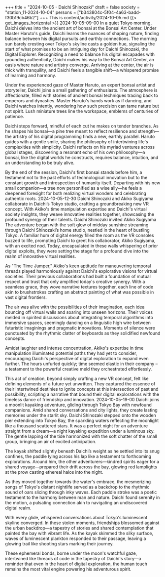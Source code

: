 +++
title = "2024-10-05 - Daichi Shinozaki"
draft = false
society = "station_11-2024-10-04"
persons = ["b343804c-5f04-4a63-badd-f30b19cb46b2"]
+++
This is content/activity/2024-10-05.md
{{< get_images_horizontal >}}
2024-10-05-09-00
In a quiet Tokyo morning, Daichi delves into the ancient art of bonsai at the Bonsai Art Center. Under Master Haruto's guide, Daichi learns the nuances of shaping nature, finding balance between his digital pursuits and earthly connections.
The morning sun barely cresting over Tokyo's skyline casts a golden hue, signaling the start of what promises to be an intriguing day for Daichi Shinozaki, the Digital Explorer. Recognizing a need to balance his digital escapades with grounding authenticity, Daichi makes his way to the Bonsai Art Center, an oasis where nature and artistry converge. Arriving at the center, the air is thick with tranquility, and Daichi feels a tangible shift—a whispered promise of learning and harmony. 

Under the experienced gaze of Master Haruto, an expert bonsai artist and storyteller, Daichi joins a small gathering of enthusiasts. The atmosphere is affectionate, filled with stories of ancient bonsai techniques tracing back to emperors and dynasties. Master Haruto's hands work as if dancing, and Daichi watches intently, wondering how such precision can tame nature but not spirit. Lush miniature trees line the workspace, emblems of centuries of patience.

Daichi steps forward, mindful of each cut he makes on tender branches. As he shapes his bonsai—a pine tree meant to reflect resilience and strength—the artistry of his digital programming finds a new, earthly parallel. Haruto guides with a gentle smile, sharing the philosophy of intertwining life's complexities with simplicity. Daichi reflects on his myriad ventures across global stages, discovering a resonant echo of his own philosophy—a bonsai, like the digital worlds he constructs, requires balance, intuition, and an understanding to be truly alive.

By the end of the session, Daichi's first bonsai stands before him, a testament not to the past efforts of technological innovation but to the constant growth and introspection of humanity itself. Departing with his new small companion—a tree now personified as a wise ally—he feels a deepened foresight for both realizing virtual wonders and celebrating authentic roots.
2024-10-05-12-30
Daichi Shinozaki and Akiko Sugiyama collaborate in Daichi’s Tokyo studio, crafting a groundbreaking new VR concept. With Akiko's time manipulation expertise and Daichi's virtual society insights, they weave innovative realities together, showcasing the profound synergy of their talents.
Daichi Shinozaki invited Akiko Sugiyama
The adventure began with the soft glow of midday sunshine streaming through Daichi Shinozaki’s home studio, nestled in the heart of bustling Tokyo. A familiar hum of digital energy filled the room as the VR consoles buzzed to life, prompting Daichi to greet his collaborator, Akiko Sugiyama, with an excited nod. Today, encapsulated in these walls whispering of prior digital exploits, they were setting the stage for a profound dive into the realm of innovative virtual realities.

As "The Time Jumper," Akiko's keen aptitude for maneuvering temporal threads played harmoniously against Daichi's explorative visions for virtual societies. Their previous collaborations had built a foundation of mutual respect and trust that only amplified today's creative synergy. With a seamless grace, they wove narrative textures together, each line of code akin to brushstrokes crafting an abstract painting of what was possible in vast digital frontiers.

The air was alive with the possibilities of their imagination, each idea bouncing off virtual walls and soaring into unseen horizons. Their voices melded in spirited discussions about integrating temporal algorithms into immersive spaces, seemingly dancing on a linguistic high wire between futuristic imaginings and pragmatic innovations. Moments of silence were punctuated by the rhythmic clatter of keyboards as they solidified newfound concepts.

Amidst laughter and intense concentration, Akiko's expertise in time manipulation illuminated potential paths they had yet to consider, encouraging Daichi's perspective of digital exploration to expand even further. The hours unfurled quickly; time seemed elastic in their company – a testament to the powerful creative meld they orchestrated effortlessly. 

This act of creation, beyond simply crafting a new VR concept, felt like defining elements of a future yet unwritten. They captured the essence of their intertwined destinies to ignite concepts at this intersection of past and possibility, scripting a narrative that bound their digital explorations with the timeless dance of friendship and innovation.
2024-10-05-19-00
Daichi joins a moonlit kayaking adventure, gliding through Tokyo Bay with newfound companions. Amid shared conversations and city lights, they create lasting memories under the starlit sky.
Daichi Shinozaki stepped onto the wooden pier extending into Tokyo Bay, the sparkling waters reflecting the moonlight like a thousand scattered stars. It was a perfect night for an adventure straight from a dream—a night kayaking expedition under a luminous sky. The gentle lapping of the tide harmonized with the soft chatter of the small group, bringing an air of excited anticipation.

The kayak shifted slightly beneath Daichi’s weight as he settled into its snug confines, the paddle lying across his lap like a testament to forthcoming explorations. Around him, the other adventurers—kindred spirits eager for a shared voyage—prepared their drift across the bay, glowing red lamplights at the prow casting ethereal halos into the night.

As they moved together towards the water's embrace, the mesmerizing songs of Tokyo's distant nightlife served as a backdrop to the rhythmic sound of oars slicing through inky waves. Each paddle stroke was a poetic testament to the harmony between man and nature. Daichi found serenity in the motion, a pulsating connection akin to navigating an undiscovered digital realm.

With every glide, whispered conversations about Tokyo's luminescent skyline converged. In these stolen moments, friendships blossomed against the urban backdrop—a tapestry of stories and shared contemplation that painted the bay with vibrant life. As the kayak skimmed the silky surface, waves of luminescent plankton responded to their passage, leaving a glowing trail like shooting stars marking their journey.

These ephemeral bonds, borne under the moon's watchful gaze, intertwined like threads of code in the tapestry of Daichi's story—a reminder that even in the heart of digital exploration, the human touch remains the most vital engine powering his adventurous spirit.
